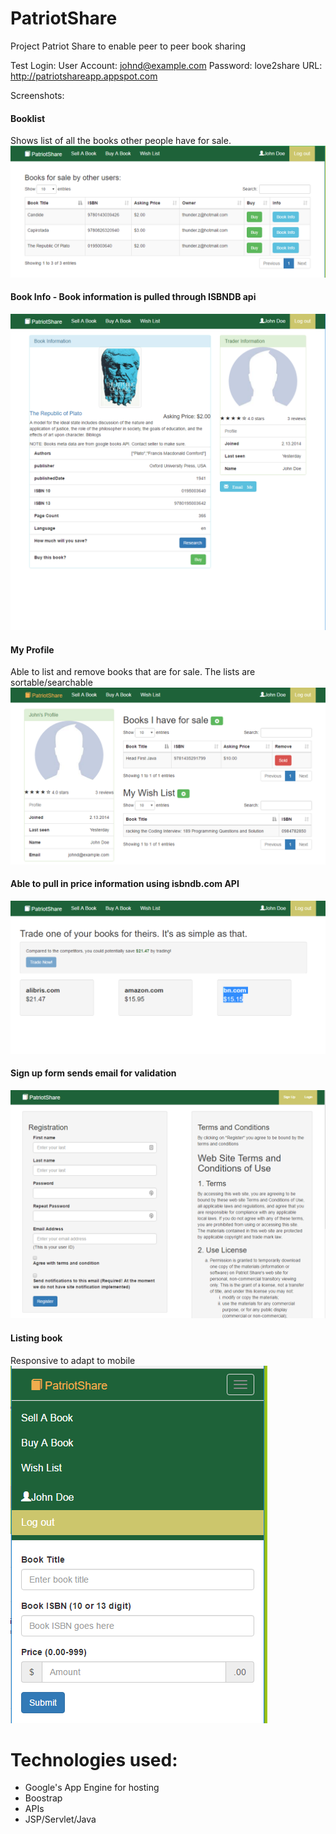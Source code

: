 # PatriotShare
Project Patriot Share to enable peer to peer book sharing

Test Login:
User Account: johnd@example.com
Password: love2share
URL: http://patriotshareapp.appspot.com

Screenshots: 

#### Booklist 
Shows list of all the books other people have for sale.  
![alt text](https://github.com/zmsp/PatriotShare/blob/material/booklist.png?raw=true "Book for sale")

#### Book Info - Book information is pulled through ISBNDB api  
![alt text](https://github.com/zmsp/PatriotShare/blob/material/bookinfo.png?raw=true "Able to pull in price information using isbndb.com API")

#### My Profile
Able to list and remove books that are for sale. The lists are sortable/searchable  
![alt text](https://github.com/zmsp/PatriotShare/blob/material/myprofile.PNG?raw=true "Able to pull in price information using isbndb.com API")

#### Able to pull in price information using isbndb.com API  
![alt text](https://github.com/zmsp/PatriotShare/blob/material/research.png?raw=true "Able to pull in price information using isbndb.com API")

#### Sign up form sends email for validation   
![alt text](https://github.com/zmsp/PatriotShare/blob/material/signup.PNG?raw=true "Signup")

#### Listing book
Responsive to adapt to mobile   
![alt text](https://github.com/zmsp/PatriotShare/blob/material/responsiveSell.PNG?raw=true "Able to pull in price information using isbndb.com API")


# Technologies used:

* Google's App Engine for hosting
* Boostrap
* APIs
* JSP/Servlet/Java
